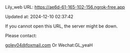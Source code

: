 Lily_web URL: https://ae6d-61-165-102-156.ngrok-free.app

Updated at: 2024-12-10 02:37:42

If you cannot open this URL, the server might be down.

Please contact: 

goley04@foxmail.com Or Wechat:GL_yeaH
